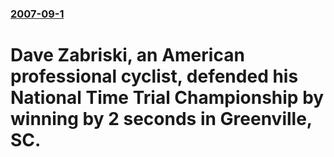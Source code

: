 ### [2007-09-1](/news/2007/09/1/index.md)

#  Dave Zabriski, an American professional cyclist, defended his National Time Trial Championship by winning by 2 seconds in Greenville, SC.



